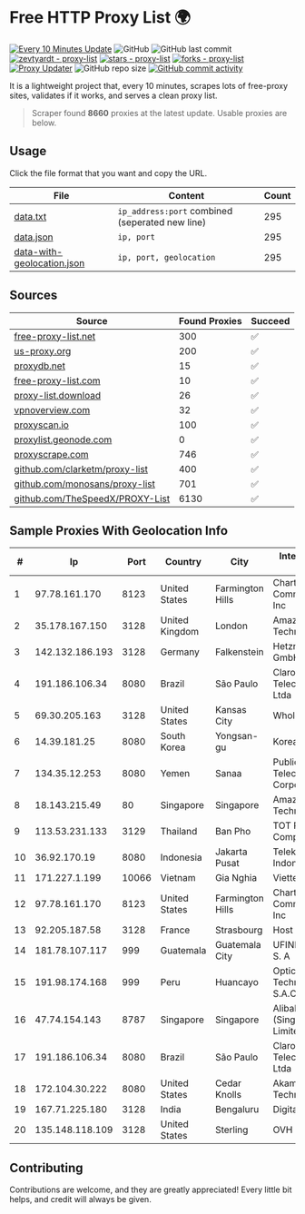 
# Free HTTP Proxy List 🌍

[![Every 10 Minutes Update](https://github.com/mertguvencli/http-proxy-list/actions/workflows/main.yml/badge.svg?branch=main)](https://github.com/mertguvencli/http-proxy-list/actions/workflows/main.yml)
![GitHub](https://img.shields.io/github/license/mertguvencli/http-proxy-list)
![GitHub last commit](https://img.shields.io/github/last-commit/mertguvencli/http-proxy-list)
[![zevtyardt - proxy-list](https://img.shields.io/static/v1?label=zevtyardt&message=proxy-list&color=blue&logo=github)](https://github.com/zevtyardt/proxy-list "Go to GitHub repo")
[![stars - proxy-list](https://img.shields.io/github/stars/zevtyardt/proxy-list?style=social)](https://github.com/zevtyardt/proxy-list)
[![forks - proxy-list](https://img.shields.io/github/forks/zevtyardt/proxy-list?style=social)](https://github.com/zevtyardt/proxy-list)
[![Proxy Updater](https://github.com/zevtyardt/proxy-list/workflows/Proxy%20Updater/badge.svg)](https://github.com/zevtyardt/proxy-list/actions?query=workflow:"Proxy+Updater")
![GitHub repo size](https://img.shields.io/github/repo-size/zevtyardt/proxy-list)
[![GitHub commit activity](https://img.shields.io/github/commit-activity/m/zevtyardt/proxy-list?logo=commits)](https://github.com/zevtyardt/proxy-list/commits/main)

It is a lightweight project that, every 10 minutes, scrapes lots of free-proxy sites, validates if it works, and serves a clean proxy list.

> Scraper found **8660** proxies at the latest update. Usable proxies are below.

## Usage

Click the file format that you want and copy the URL.

|File|Content|Count|
|----|-------|-----|
|[data.txt](https://raw.githubusercontent.com/mertguvencli/http-proxy-list/main/proxy-list/data.txt)|`ip_address:port` combined (seperated new line)|295|
|[data.json](https://raw.githubusercontent.com/mertguvencli/http-proxy-list/main/proxy-list/data.json)|`ip, port`|295|
|[data-with-geolocation.json](https://raw.githubusercontent.com/mertguvencli/http-proxy-list/main/proxy-list/data-with-geolocation.json)|`ip, port, geolocation`|295|

## Sources

|Source|Found Proxies|Succeed|
|------|-------------|-------|
|[free-proxy-list.net](https://free-proxy-list.net)|300|✅|
|[us-proxy.org](https://www.us-proxy.org)|200|✅|
|[proxydb.net](http://proxydb.net)|15|✅|
|[free-proxy-list.com](https://free-proxy-list.com/?page=&port=&type%5B%5D=http&type%5B%5D=https&up_time=0&search=Search)|10|✅|
|[proxy-list.download](https://www.proxy-list.download/HTTP)|26|✅|
|[vpnoverview.com](https://vpnoverview.com/privacy/anonymous-browsing/free-proxy-servers)|32|✅|
|[proxyscan.io](https://www.proxyscan.io)|100|✅|
|[proxylist.geonode.com](https://proxylist.geonode.com/api/proxy-list?limit=300&page=1&sort_by=lastChecked&sort_type=desc&protocols=http,https)|0|✅|
|[proxyscrape.com](https://api.proxyscrape.com/v2/?request=displayproxies&protocol=http&timeout=10000&country=all&ssl=all&anonymity=all)|746|✅|
|[github.com/clarketm/proxy-list](https://raw.githubusercontent.com/clarketm/proxy-list/master/proxy-list-raw.txt)|400|✅|
|[github.com/monosans/proxy-list](https://raw.githubusercontent.com/monosans/proxy-list/main/proxies/http.txt)|701|✅|
|[github.com/TheSpeedX/PROXY-List](https://raw.githubusercontent.com/TheSpeedX/PROXY-List/master/http.txt)|6130|✅|


## Sample Proxies With Geolocation Info

|#|Ip|Port|Country|City|Internet Service Provider|
|-|--|----|-------|----|-------------------------|
|1|97.78.161.170|8123|United States|Farmington Hills|Charter Communications, Inc|
|2|35.178.167.150|3128|United Kingdom|London|Amazon Technologies Inc.|
|3|142.132.186.193|3128|Germany|Falkenstein|Hetzner Online GmbH|
|4|191.186.106.34|8080|Brazil|São Paulo|Claro NXT Telecomunicacoes Ltda|
|5|69.30.205.163|3128|United States|Kansas City|WholeSale Internet|
|6|14.39.181.25|8080|South Korea|Yongsan-gu|Korea Telecom|
|7|134.35.12.253|8080|Yemen|Sanaa|Public Telecommunication Corporation|
|8|18.143.215.49|80|Singapore|Singapore|Amazon Technologies Inc.|
|9|113.53.231.133|3129|Thailand|Ban Pho|TOT Public Company Limited|
|10|36.92.170.19|8080|Indonesia|Jakarta Pusat|Telekomunikasi Indonesia|
|11|171.227.1.199|10066|Vietnam|Gia Nghia|Viettel Corporation|
|12|97.78.161.170|8123|United States|Farmington Hills|Charter Communications, Inc|
|13|92.205.187.58|3128|France|Strasbourg|Host Europe GmbH|
|14|181.78.107.117|999|Guatemala|Guatemala City|UFINET Guatemala S. A|
|15|191.98.174.168|999|Peru|Huancayo|Optical Technologies S.A.C.|
|16|47.74.154.143|8787|Singapore|Singapore|Alibaba Cloud (Singapore) Private Limited|
|17|191.186.106.34|8080|Brazil|São Paulo|Claro NXT Telecomunicacoes Ltda|
|18|172.104.30.222|8080|United States|Cedar Knolls|Akamai Technologies|
|19|167.71.225.180|3128|India|Bengaluru|DigitalOcean, LLC|
|20|135.148.118.109|3128|United States|Sterling|OVH US LLC|



## Contributing

Contributions are welcome, and they are greatly appreciated! Every
little bit helps, and credit will always be given.

